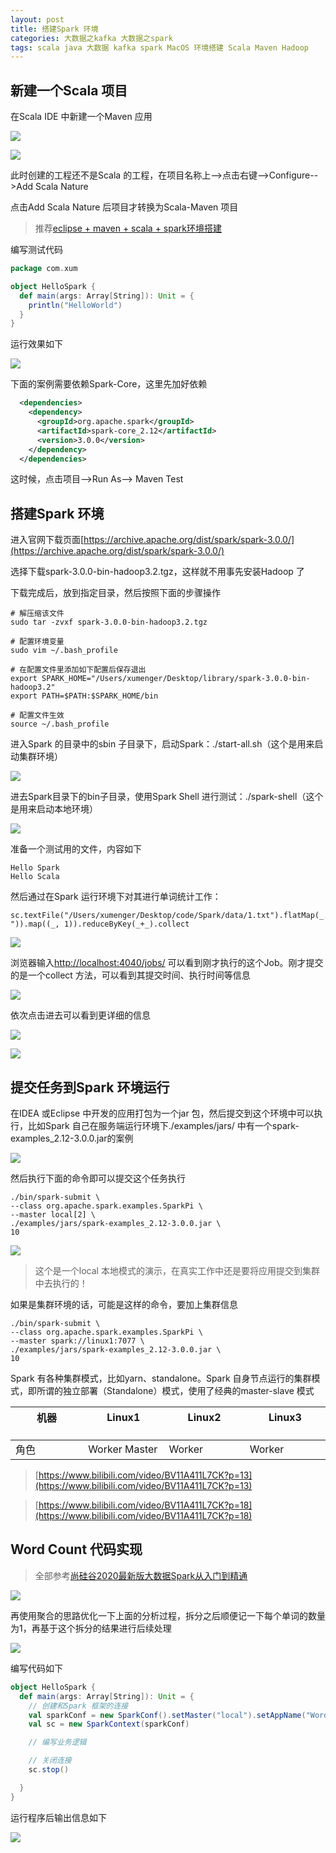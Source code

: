 ```yaml
---
layout: post
title: 搭建Spark 环境
categories: 大数据之kafka 大数据之spark
tags: scala java 大数据 kafka spark MacOS 环境搭建 Scala Maven Hadoop 
---
```


## 新建一个Scala 项目

在Scala IDE 中新建一个Maven 应用

![](../media/image/2020-11-23/01-01.png)

![](../media/image/2020-11-23/01-02.png)

此时创建的工程还不是Scala 的工程，在项目名称上-->点击右键-->Configure-->Add Scala Nature

点击Add Scala Nature 后项目才转换为Scala-Maven 项目

>推荐[eclipse + maven + scala + spark环境搭建](https://www.cnblogs.com/wmm15738807386/p/6723391.html)

编写测试代码

```scala
package com.xum

object HelloSpark {
  def main(args: Array[String]): Unit = {
    println("HelloWorld")
  }
}
```

运行效果如下

![](../media/image/2020-11-23/01-03.png)

下面的案例需要依赖Spark-Core，这里先加好依赖

```xml
  <dependencies>
    <dependency>
      <groupId>org.apache.spark</groupId>  
      <artifactId>spark-core_2.12</artifactId>  
      <version>3.0.0</version>  
    </dependency>
  </dependencies>
```

这时候，点击项目-->Run As--> Maven Test

## 搭建Spark 环境

进入官网下载页面[https://archive.apache.org/dist/spark/spark-3.0.0/](https://archive.apache.org/dist/spark/spark-3.0.0/)

选择下载spark-3.0.0-bin-hadoop3.2.tgz，这样就不用事先安装Hadoop 了

下载完成后，放到指定目录，然后按照下面的步骤操作

```shell
# 解压缩该文件
sudo tar -zvxf spark-3.0.0-bin-hadoop3.2.tgz

# 配置环境变量
sudo vim ~/.bash_profile

# 在配置文件里添加如下配置后保存退出
export SPARK_HOME="/Users/xumenger/Desktop/library/spark-3.0.0-bin-hadoop3.2"
export PATH=$PATH:$SPARK_HOME/bin

# 配置文件生效
source ~/.bash_profile
```

进入Spark 的目录中的sbin 子目录下，启动Spark：./start-all.sh（这个是用来启动集群环境）

![](../media/image/2020-11-23/02-01.png)

进去Spark目录下的bin子目录，使用Spark Shell 进行测试：./spark-shell（这个是用来启动本地环境）

![](../media/image/2020-11-23/02-02.png)

准备一个测试用的文件，内容如下

```
Hello Spark
Hello Scala
```

然后通过在Spark 运行环境下对其进行单词统计工作：

```
sc.textFile("/Users/xumenger/Desktop/code/Spark/data/1.txt").flatMap(_.split(" ")).map((_, 1)).reduceByKey(_+_).collect
```

![](../media/image/2020-11-23/02-03.png)

浏览器输入[http://localhost:4040/jobs/](http://localhost:4040/jobs/) 可以看到刚才执行的这个Job。刚才提交的是一个collect 方法，可以看到其提交时间、执行时间等信息

![](../media/image/2020-11-23/02-04.png)

依次点击进去可以看到更详细的信息

![](../media/image/2020-11-23/02-05.png)

![](../media/image/2020-11-23/02-06.png)

## 提交任务到Spark 环境运行

在IDEA 或Eclipse 中开发的应用打包为一个jar 包，然后提交到这个环境中可以执行，比如Spark 自己在服务端运行环境下./examples/jars/ 中有一个spark-examples_2.12-3.0.0.jar的案例

![](../media/image/2020-11-23/02-07.png)

然后执行下面的命令即可以提交这个任务执行

```
./bin/spark-submit \
--class org.apache.spark.examples.SparkPi \
--master local[2] \
./examples/jars/spark-examples_2.12-3.0.0.jar \
10
```

![](../media/image/2020-11-23/02-08.png)

>这个是一个local 本地模式的演示，在真实工作中还是要将应用提交到集群中去执行的！

如果是集群环境的话，可能是这样的命令，要加上集群信息

```
./bin/spark-submit \
--class org.apache.spark.examples.SparkPi \
--master spark://linux1:7077 \
./examples/jars/spark-examples_2.12-3.0.0.jar \
10
```

Spark 有各种集群模式，比如yarn、standalone。Spark 自身节点运行的集群模式，即所谓的独立部署（Standalone）模式，使用了经典的master-slave 模式

机器        &nbsp;&nbsp;&nbsp;&nbsp;&nbsp;&nbsp;&nbsp;&nbsp;&nbsp;&nbsp;&nbsp;&nbsp;&nbsp;&nbsp;&nbsp;&nbsp;&nbsp;&nbsp; | Linux1   &nbsp;&nbsp;&nbsp;&nbsp;&nbsp;&nbsp;&nbsp;&nbsp;&nbsp;&nbsp;&nbsp;&nbsp;&nbsp;&nbsp;&nbsp;&nbsp;&nbsp;&nbsp;    | Linux2   &nbsp;&nbsp;&nbsp;&nbsp;&nbsp;&nbsp;&nbsp;&nbsp;&nbsp;&nbsp;&nbsp;&nbsp;&nbsp;&nbsp;&nbsp;&nbsp;&nbsp;&nbsp;     | Linux3  &nbsp;&nbsp;&nbsp;&nbsp;&nbsp;&nbsp;&nbsp;&nbsp;&nbsp;&nbsp;&nbsp;&nbsp;&nbsp;&nbsp;&nbsp;&nbsp;&nbsp;&nbsp;
------------ | ------------ | -------------| -------------
角色        | Worker Master | Worker        | Worker

>[https://www.bilibili.com/video/BV11A411L7CK?p=13](https://www.bilibili.com/video/BV11A411L7CK?p=13)

>[https://www.bilibili.com/video/BV11A411L7CK?p=18](https://www.bilibili.com/video/BV11A411L7CK?p=18)

## Word Count 代码实现

>全部参考[尚硅谷2020最新版大数据Spark从入门到精通](https://www.bilibili.com/video/BV11A411L7CK?p=5)

![](../media/image/2020-11-23/03-01.png)

再使用聚合的思路优化一下上面的分析过程，拆分之后顺便记一下每个单词的数量为1，再基于这个拆分的结果进行后续处理

![](../media/image/2020-11-23/03-02.png)

编写代码如下

```scala
object HelloSpark {
  def main(args: Array[String]): Unit = {
    // 创建和Spark 框架的连接
    val sparkConf = new SparkConf().setMaster("local").setAppName("WordCount")
    val sc = new SparkContext(sparkConf)

    // 编写业务逻辑

    // 关闭连接
    sc.stop()

  }
}
```

运行程序后输出信息如下

![](../media/image/2020-11-23/03-03.png)